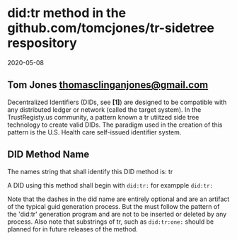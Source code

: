 # did:tr method in the github.com/tomcjones/tr-sidetree respository

2020-05-08

## Tom Jones  <thomasclinganjones@gmail.com>

Decentralized Identifiers (DIDs, see **[1]**) are designed to be compatible with any distributed ledger or network (called the target system).  In the TrustRegisty.us community, a pattern known a tr utiitzed side tree technology to create valid DIDs. The paradigm used in the creation of this pattern is the U.S. Health care self-issued identifier system.

## DID Method Name

The names string that shall identify this DID method is: tr

A DID using this method shall begin with `did:tr:`  for exampple `did:tr:`

Note that the dashes in the did name are entirely optional and are an artifact of the typical guid generation process. But the must follow the pattern of the 'did:tr' generation program and are not to be inserted or deleted by any process. Also note that substrings of tr, such as `did:tr:one:` should be planned for in future releases of the method.

